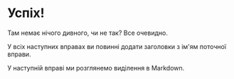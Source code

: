 # Успіх!

Там немає нічого дивного, чи не так? Все очевидно.

У всіх наступних вправах ви повинні додати заголовки з ім'ям поточної вправи.

У наступній вправі ми розглянемо виділення в Markdown.